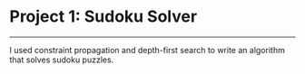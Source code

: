 # Project 1: Sudoku Solver
---
I used constraint propagation and depth-first search to write an algorithm that solves sudoku puzzles.
